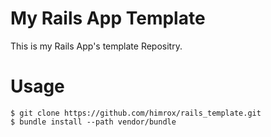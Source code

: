 # My Rails App Template

This is my Rails App's template Repositry.

# Usage

```
$ git clone https://github.com/himrox/rails_template.git
$ bundle install --path vendor/bundle
```